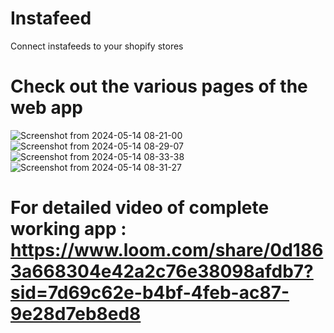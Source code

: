 # Instafeed
Connect instafeeds to your shopify stores 
# Check out the various pages of the web app
![Screenshot from 2024-05-14 08-21-00](https://github.com/Shaique94/Instafeed/assets/81224353/9a2c3013-6250-4c76-ad57-98b380039432)
![Screenshot from 2024-05-14 08-29-07](https://github.com/Shaique94/Instafeed/assets/81224353/26f3d512-76a8-49c4-9786-75986cd10e57)
![Screenshot from 2024-05-14 08-33-38](https://github.com/Shaique94/Instafeed/assets/81224353/2726ae1c-f1b8-4510-9bcd-df641500b3a1)
![Screenshot from 2024-05-14 08-31-27](https://github.com/Shaique94/Instafeed/assets/81224353/c0199164-00ff-466d-928e-993796b5aa5d)

# For detailed video of complete working app : https://www.loom.com/share/0d1863a668304e42a2c76e38098afdb7?sid=7d69c62e-b4bf-4feb-ac87-9e28d7eb8ed8
